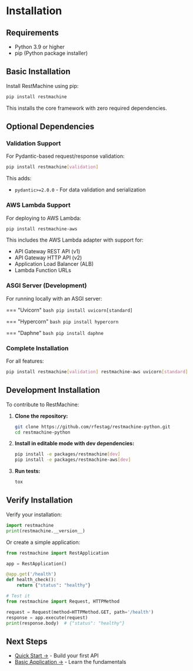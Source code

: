 # Installation

## Requirements

- Python 3.9 or higher
- pip (Python package installer)

## Basic Installation

Install RestMachine using pip:

```bash
pip install restmachine
```

This installs the core framework with zero required dependencies.

## Optional Dependencies

### Validation Support

For Pydantic-based request/response validation:

```bash
pip install restmachine[validation]
```

This adds:
- `pydantic>=2.0.0` - For data validation and serialization

### AWS Lambda Support

For deploying to AWS Lambda:

```bash
pip install restmachine-aws
```

This includes the AWS Lambda adapter with support for:
- API Gateway REST API (v1)
- API Gateway HTTP API (v2)
- Application Load Balancer (ALB)
- Lambda Function URLs

### ASGI Server (Development)

For running locally with an ASGI server:

=== "Uvicorn"
    ```bash
    pip install uvicorn[standard]
    ```

=== "Hypercorn"
    ```bash
    pip install hypercorn
    ```

=== "Daphne"
    ```bash
    pip install daphne
    ```

### Complete Installation

For all features:

```bash
pip install restmachine[validation] restmachine-aws uvicorn[standard]
```

## Development Installation

To contribute to RestMachine:

1. **Clone the repository:**
   ```bash
   git clone https://github.com/rfestag/restmachine-python.git
   cd restmachine-python
   ```

2. **Install in editable mode with dev dependencies:**
   ```bash
   pip install -e packages/restmachine[dev]
   pip install -e packages/restmachine-aws[dev]
   ```

3. **Run tests:**
   ```bash
   tox
   ```

## Verify Installation

Verify your installation:

```python
import restmachine
print(restmachine.__version__)
```

Or create a simple application:

```python
from restmachine import RestApplication

app = RestApplication()

@app.get('/health')
def health_check():
    return {"status": "healthy"}

# Test it
from restmachine import Request, HTTPMethod

request = Request(method=HTTPMethod.GET, path='/health')
response = app.execute(request)
print(response.body)  # {"status": "healthy"}
```

## Next Steps

- [Quick Start →](quickstart.md) - Build your first API
- [Basic Application →](../guide/basic-application.md) - Learn the fundamentals
